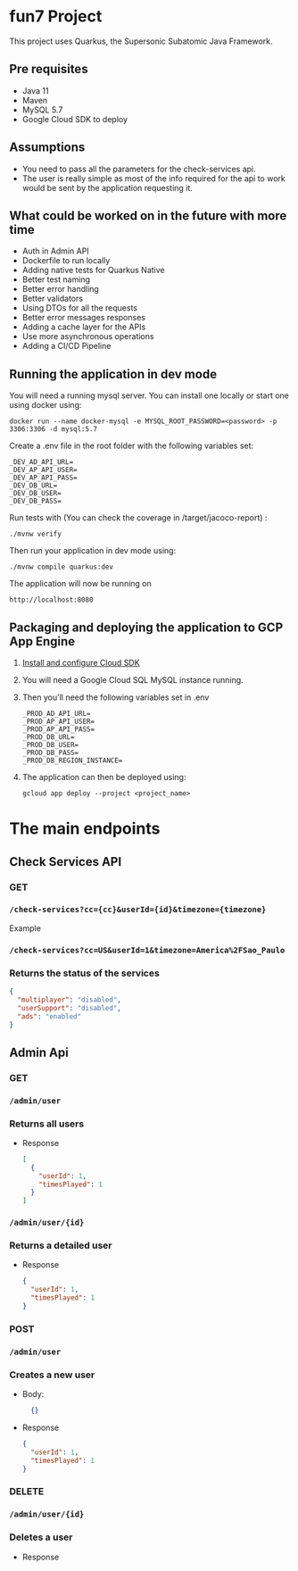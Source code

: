 # fun7 Project

This project uses Quarkus, the Supersonic Subatomic Java Framework.

## Pre requisites

- Java 11
- Maven
- MySQL 5.7
- Google Cloud SDK to deploy

## Assumptions

- You need to pass all the parameters for the check-services api.
- The user is really simple as most of the info required for the api to work would be sent by the application requesting
  it.

## What could be worked on in the future with more time

- Auth in Admin API
- Dockerfile to run locally
- Adding native tests for Quarkus Native
- Better test naming
- Better error handling
- Better validators
- Using DTOs for all the requests
- Better error messages responses
- Adding a cache layer for the APIs
- Use more asynchronous operations
- Adding a CI/CD Pipeline

## Running the application in dev mode

You will need a running mysql server. You can install one locally or start one using docker using:

```shell
docker run --name docker-mysql -e MYSQL_ROOT_PASSWORD=<password> -p 3306:3306 -d mysql:5.7
```

Create a .env file in the root folder with the following variables set:

```
_DEV_AD_API_URL=
_DEV_AP_API_USER=
_DEV_AP_API_PASS=
_DEV_DB_URL=
_DEV_DB_USER=
_DEV_DB_PASS=
```

Run tests with (You can check the coverage in /target/jacoco-report) :

```shell script
./mvnw verify
```

Then run your application in dev mode using:

```shell script
./mvnw compile quarkus:dev
```

The application will now be running on

```
http://localhost:8080
```

## Packaging and deploying the application to GCP App Engine

1. [Install and configure Cloud SDK](https://cloud.google.com/sdk/docs/install)

2. You will need a Google Cloud SQL MySQL instance running.

3. Then you'll need the following variables set in .env

    ```
    _PROD_AD_API_URL=
    _PROD_AP_API_USER=
    _PROD_AP_API_PASS=
    _PROD_DB_URL=
    _PROD_DB_USER=
    _PROD_DB_PASS=
    _PROD_DB_REGION_INSTANCE=
    ```

4. The application can then be deployed using:

    ```shell script
    gcloud app deploy --project <project_name>
    ```

# **The main endpoints**

## Check Services API

### **GET**

### **`/check-services?cc={cc}&userId={id}&timezone={timezone}`**

Example

### `/check-services?cc=US&userId=1&timezone=America%2FSao_Paulo`

### **Returns the status of the services**

```json
{
  "multiplayer": "disabled",
  "userSupport": "disabled",
  "ads": "enabled"
}
```

## Admin Api

### **GET**

### **`/admin/user`**

### **Returns all users**

- Response
    ```json
    [
      {
        "userId": 1,
        "timesPlayed": 1
      }
    ]
    ```

### **`/admin/user/{id}`**

### **Returns a detailed user**

- Response
    ```json
    {
      "userId": 1,
      "timesPlayed": 1
    }
    ```

### **POST**

### **`/admin/user`**

### **Creates a new user**

- Body:
    ```json
      {}
    ```
- Response
    ```json
    {
      "userId": 1,
      "timesPlayed": 1
    }
    ```

### **DELETE**

### **`/admin/user/{id}`**

### **Deletes a user**

- Response

```

```
